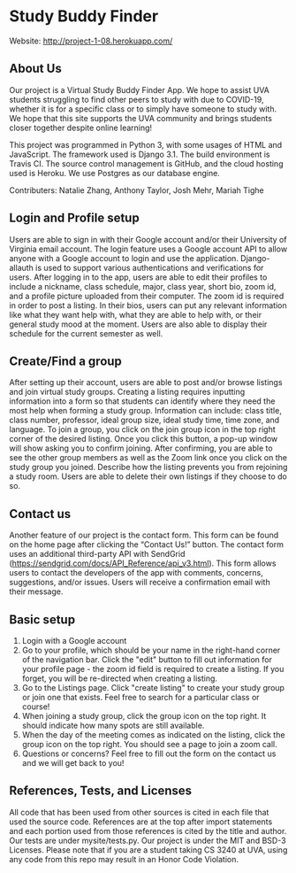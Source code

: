 # Study Buddy Finder

Website: http://project-1-08.herokuapp.com/

## About Us
Our project is a Virtual Study Buddy Finder App. We hope to assist UVA students struggling to find other peers to study with due to COVID-19, whether it is for a specific class or to simply have someone to study with. We hope that this site supports the UVA community and brings students closer together despite online learning!

This project was programmed in Python 3, with some usages of HTML and JavaScript. The framework used is Django 3.1. The build environment is Travis CI. The source control management is GitHub, and the cloud hosting used is Heroku. We use Postgres as our database engine. 

Contributers: Natalie Zhang, Anthony Taylor, Josh Mehr, Mariah Tighe

## Login and Profile setup
Users are able to sign in with their Google account and/or their University of Virginia email account. The login feature uses a Google account API to allow anyone with a Google account to login and use the application. Django-allauth is used to support various authentications and verifications for users. After logging in to the app, users are able to edit their profiles to include a nickname, class schedule, major, class year, short bio, zoom id, and a profile picture uploaded from their computer. The zoom id is required in order to post a listing. In their bios, users can put any relevant information like what they want help with, what they are able to help with, or their general study mood at the moment. Users are also able to display their schedule for the current semester as well.

## Create/Find a group
After setting up their account, users are able to post and/or browse listings and join virtual study groups. Creating a listing requires inputting information into a form so that students can identify where they need the most help when forming a study group. Information can include: class title, class number, professor, ideal group size, ideal study time, time zone, and language. To join a group, you click on the join group icon in the top right corner of the desired listing. Once you click this button, a pop-up window will show asking you to confirm joining. After confirming, you are able to see the other group members as well as the Zoom link once you click on the study group you joined. Describe how the listing prevents you from rejoining a study room. Users are able to delete their own listings if they choose to do so.

## Contact us
Another feature of our project is the contact form. This form can be found on the home page after clicking the “Contact Us!” button. The contact form uses an additional third-party API with SendGrid  (https://sendgrid.com/docs/API_Reference/api_v3.html). This form allows users to contact the developers of the app with comments, concerns, suggestions, and/or issues. Users will receive a confirmation email with their message. 

## Basic setup
1. Login with a Google account
2. Go to your profile, which should be your name in the right-hand corner of the navigation bar. Click the "edit" button to fill out information for your profile page - the zoom id field is required to create a listing. If you forget, you will be re-directed when creating a listing.
3. Go to the Listings page. Click "create listing" to create your study group or join one that exists. Feel free to search for a particular class or course!
4. When joining a study group, click the group icon on the top right. It should indicate how many spots are still available.
5. When the day of the meeting comes as indicated on the listing, click the group icon on the top right. You should see a page to join a zoom call.
6. Questions or concerns? Feel free to fill out the form on the contact us and we will get back to you!

## References, Tests, and Licenses
All code that has been used from other sources is cited in each file that used the source code. References are at the top after import statements and each portion used from those references is cited by the title and author. Our tests are under mysite/tests.py. Our project is under the MIT and BSD-3 Licenses. Please note that if you are a student taking CS 3240 at UVA, using any code from this repo may result in an Honor Code Violation.
